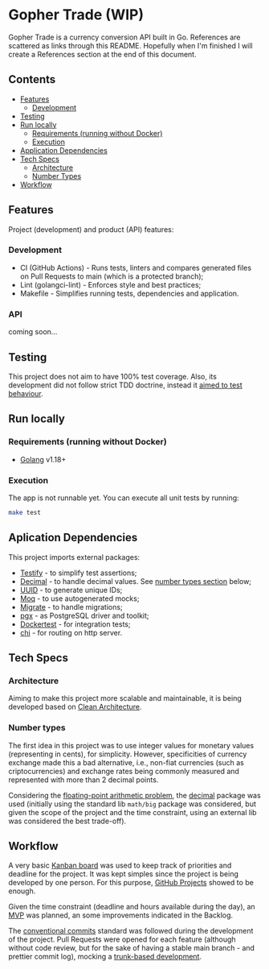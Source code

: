 # Gopher Trade (WIP)

Gopher Trade is a currency conversion API built in Go. References are scattered as links through this README. Hopefully when I'm finished I will create a References section at the end of this document.

## Contents

* [Features](#features)
  * [Development](#development)
* [Testing](#testing)
* [Run locally](#run-locally)
  * [Requirements (running without Docker)](#requirements-running-without-docker)
  * [Execution](#execution)
* [Application Dependencies](#aplication-dependencies)
* [Tech Specs](#tech-specs)
  * [Architecture](#architecture)
  * [Number Types](#number-types)
* [Workflow](#workflow)

## Features

Project (development) and product (API) features:

### Development

* CI (GitHub Actions) - Runs tests, linters and compares generated files on Pull Requests to main (which is a protected branch);
* Lint (golangci-lint) - Enforces style and best practices;
* Makefile - Simplifies running tests, dependencies and application.

### API

coming soon...

## Testing

This project does not aim to have 100% test coverage. Also, its development did not follow strict TDD doctrine, instead it [aimed to test behaviour](https://dave.cheney.net/paste/absolute-unit-test-london-gophers.pdf).

## Run locally

### Requirements (running without Docker)

* [Golang](https://go.dev/dl/) v1.18+

### Execution

The app is not runnable yet. You can execute all unit tests by running:

```bash
make test
```

## Aplication Dependencies

This project imports external packages:

* [Testify](https://github.com/stretchr/testify) - to simplify test assertions;
* [Decimal](https://github.com/shopspring/decimal) - to handle decimal values. See [number types section](#number-types) below;
* [UUID](https://github.com/google/uuid) - to generate unique IDs;
* [Moq](https://github.com/matryer/moq) - to use autogenerated mocks;
* [Migrate](https://github.com/golang-migrate/migrate) - to handle migrations;
* [pgx](https://github.com/jackc/pgx) - as PostgreSQL driver and toolkit;
* [Dockertest](https://github.com/ory/dockertest) - for integration tests;
* [chi](https://github.com/go-chi/chi) - for routing on http server.

## Tech Specs

### Architecture

Aiming to make this project more scalable and maintainable, it is being developed based on [Clean Architecture](https://blog.cleancoder.com/uncle-bob/2012/08/13/the-clean-architecture.html).

### Number types

The first idea in this project was to use integer values for monetary values (representing in cents), for simplicity. However, specificities of currency exchange made this a bad alternative, i.e., non-fiat currencies (such as criptocurrencies) and exchange rates being commonly measured and represented with more than 2 decimal points.

Considering the [floating-point arithmetic problem](https://floating-point-gui.de/), the [decimal](https://pkg.go.dev/github.com/shopspring/decimal) package was used (initially using the standard lib `math/big` package was considered, but given the scope of the project and the time constraint, using an external lib was considered the best trade-off).

## Workflow

A very basic [Kanban board](https://www.atlassian.com/agile/kanban/boards) was used to keep track of priorities and deadline for the project. It was kept simples since the project is being developed by one person. For this purpose, [GitHub Projects](https://docs.github.com/en/issues/planning-and-tracking-with-projects) showed to be enough.

Given the time constraint (deadline and hours available during the day), an [MVP](https://www.productplan.com/glossary/minimum-viable-product/#:~:text=A%20minimum%20viable%20product%2C%20or,iterate%20and%20improve%20the%20product.) was planned, an some improvements indicated in the Backlog.

The [conventional commits](https://www.conventionalcommits.org/en/v1.0.0/) standard was followed during the development of the project. Pull Requests were opened for each feature (although without code review, but for the sake of having a stable main branch - and prettier commit log), mocking a [trunk-based development](https://www.atlassian.com/continuous-delivery/continuous-integration/trunk-based-development).
